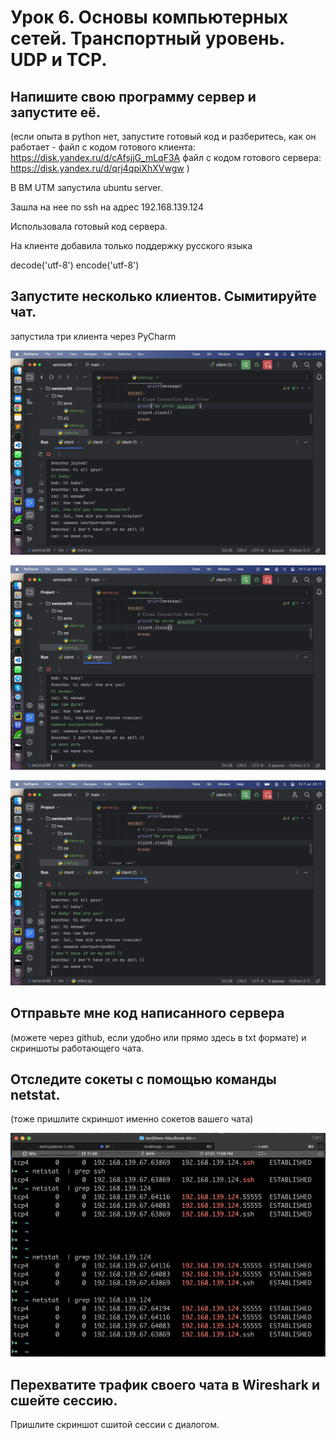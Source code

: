 # Урок 6. Основы компьютерных сетей. Транспортный уровень. UDP и TCP.

## Напишите свою программу сервер и запустите её.

(если опыта в python нет, запустите готовый код и разберитесь, как он работает - файл с кодом готового клиента: https://disk.yandex.ru/d/cAfsjjG_mLqF3A файл с кодом готового сервера: https://disk.yandex.ru/d/qrj4qpiXhXVwgw )

В ВМ UTM запустила ubuntu server.

Зашла на нее по ssh на адрес 192.168.139.124

Использовала готовый код сервера.

На клиенте добавила только поддержку русского языка

decode('utf-8')
encode('utf-8')

## Запустите несколько клиентов. Сымитируйте чат.

запустила три клиента через PyCharm

![chat1](./img/chat-bob.png)

![chat2](./img/chat-zai.png)

![chat3](./img/chat-Anechka.png)

## Отправьте мне код написанного сервера

(можете через github, если удобно или прямо здесь в txt формате) и скриншоты работающего чата.

## Отследите сокеты с помощью команды netstat.

(тоже пришлите скриншот именно сокетов вашего чата)

![netstat](./img/netstat.png)

## Перехватите трафик своего чата в Wireshark и cшейте сессию.

Пришлите скриншот сшитой сессии с диалогом.
